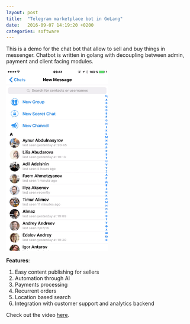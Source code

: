 ```yaml
---
layout: post
title:  "Telegram marketplace bot in GoLang"
date:   2016-09-07 14:19:20 +0200
categories: software
---
```


This is a demo for the chat bot that allow to sell and buy things in messenger. Chatbot is written in golang with decoupling between admin, payment and client facing modules.  

<div style="text-align:left;"><img src="/assets/demo.gif"></div>

**Features**:

1. Easy content publishing for sellers  
2. Automation through AI  
3. Payments processing  
4. Recurrent orders  
5. Location based search  
6. Integration with customer support and analytics backend  

Check out the video [here][demo-video].  

[demo-video]: https://youtu.be/DSVH7_8Dewc
